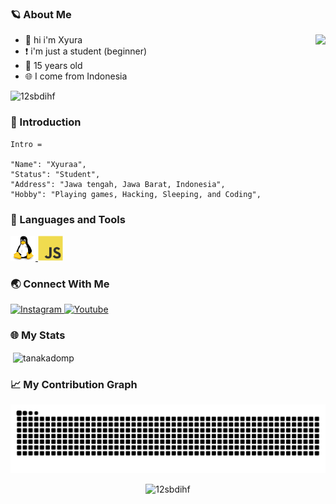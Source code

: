 ### 🪐 About Me

<img align="right" height="240" src="https://img101.pixhost.to/images/34/545543187_takashi-botz.jpg"  />
<div align="left">
	
- 👋 hi i'm Xyura
- ❗ i'm just a student (beginner) 
- 🧒 15 years old
- 🌐 I come from Indonesia

<div>

<p align="left"> <img src="https://komarev.com/ghpvc/?username=12sbdihf&label=Profile%20views&color=0e75b6&style=flat" alt="12sbdihf" /> </p>

 ### 🔰 Introduction
```
Intro =

"Name": "Xyuraa",
"Status": "Student",
"Address": "Jawa tengah, Jawa Barat, Indonesia",
"Hobby": "Playing games, Hacking, Sleeping, and Coding",
```

### 📖 Languages and Tools
<p align="left"> </a> <a href="https://www.linux.org/" target="_blank" rel="noreferrer"> <img src="https://raw.githubusercontent.com/devicons/devicon/master/icons/linux/linux-original.svg" alt="linux" width="40" height="40"/> </a> <a href="https://developer.mozilla.org/en-US/docs/Web/JavaScript" target="_blank" rel="noreferrer"> <img src="https://raw.githubusercontent.com/devicons/devicon/master/icons/javascript/javascript-original.svg" alt="javascript" width="40" height="40"/> </a></p>

### 🌏 Connect With Me

<a href="https://www.instagram.com/xyura011"> 
    <img src="https://img.shields.io/badge/Instagram-E4405F?style=for-the-badge&logo=instagram&logoColor=white" title="Instagram"  alt="Instagram"/>
</a>
<a href="https://www.youtube.com/@HackerFf_785"> 
    <img src="https://img.shields.io/badge/YouTube-FF0000?style=for-the-badge&logo=youtube&logoColor=white" title="Youtube"  alt="Youtube"/>
</a>

### 🌐 My Stats
<p>&nbsp;<img align="center" src="https://github-readme-stats.vercel.app/api?username=12sbdihf&show_icons=true&theme=radical" alt="tanakadomp" /></p>

### 📈 My Contribution Graph
![Snake Contribution Animation](https://raw.githubusercontent.com/adeeteya/adeeteya/output/snake.svg)
<div align="center">
	
<img src="https://moe-counter.glitch.me/get/@Anya_v2-Md?theme=gelbooru" width="300" height="150" alt="12sbdihf">
</div>

